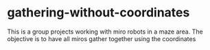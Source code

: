 # gathering-without-coordinates
This is a group projects working with miro robots in a maze area.
The objective is to have all miros gather together using the coordinates
